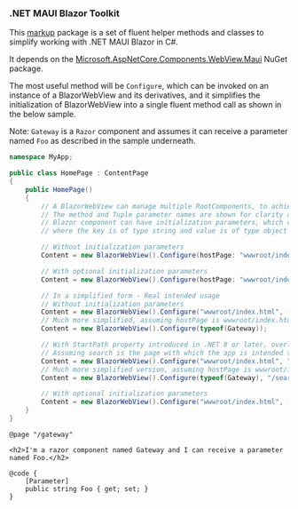 ### .NET MAUI Blazor Toolkit

This [markup](https://www.nuget.org/packages/VijayAnand.MauiBlazor.Markup/) package is a set of fluent helper methods and classes to simplify working with .NET MAUI Blazor in C#.

It depends on the [Microsoft.AspNetCore.Components.WebView.Maui](https://www.nuget.org/packages/Microsoft.AspNetCore.Components.WebView.Maui) NuGet package.

The most useful method will be `Configure`, which can be invoked on an instance of a BlazorWebView and its derivatives, and it simplifies the initialization of BlazorWebView into a single fluent method call as shown in the below sample.

Note: `Gateway` is a `Razor` component and assumes it can receive a parameter named `Foo` as described in the sample underneath.

```cs
namespace MyApp;

public class HomePage : ContentPage
{
    public HomePage()
    {
        // A BlazorWebView can manage multiple RootComponents, to achieve this, define another Tuple with values of that component
        // The method and Tuple parameter names are shown for clarity and it's optional
        // Blazor component can have initialization parameters, which can be supplied through parameters, a dictionary of keyValues
        // where the key is of type string and value is of type object

        // Without initialization parameters
        Content = new BlazorWebView().Configure(hostPage: "wwwroot/index.html", (selector: "#app", componentType: typeof(Gateway), parameters: null));

        // With optional initialization parameters
        Content = new BlazorWebView().Configure(hostPage: "wwwroot/index.html", (selector: "#app", componentType: typeof(Gateway), parameters: new Dictionary<string, object?> { [nameof(Gateway.Foo)] = "Bar" }));

        // In a simplified form - Real intended usage
        // Without initialization parameters
        Content = new BlazorWebView().Configure("wwwroot/index.html", ("#app", typeof(Gateway), null));
        // Much more simplified, assuming hostPage is wwwroot/index.html and selector as #app
        Content = new BlazorWebView().Configure(typeof(Gateway));

        // With StartPath property introduced in .NET 8 or later, overloaded Configure method
        // Assuming search is the page with which the app is intended to start
        Content = new BlazorWebView().Configure("wwwroot/index.html", "/search", ("#app", typeof(Gateway), null));
        // Much more simplified version, assuming hostPage is wwwroot/index.html and selector as #app
        Content = new BlazorWebView().Configure(typeof(Gateway), "/search");

        // With optional initialization parameters
        Content = new BlazorWebView().Configure("wwwroot/index.html", ("#app", typeof(Gateway), new Dictionary<string, object?> { [nameof(Gateway.Foo)] = "Bar" }));
    }
}
```
```razor
@page "/gateway"

<h2>I'm a razor component named Gateway and I can receive a parameter named Foo.</h2>

@code {
    [Parameter]
    public string Foo { get; set; }
}
```
